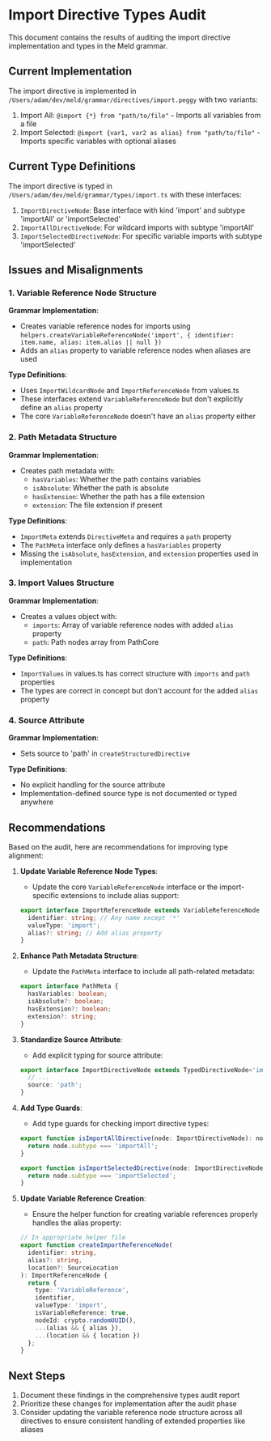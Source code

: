 # Import Directive Types Audit

This document contains the results of auditing the import directive implementation and types in the Meld grammar.

## Current Implementation

The import directive is implemented in `/Users/adam/dev/meld/grammar/directives/import.peggy` with two variants:

1. Import All: `@import {*} from "path/to/file"` - Imports all variables from a file
2. Import Selected: `@import {var1, var2 as alias} from "path/to/file"` - Imports specific variables with optional aliases

## Current Type Definitions

The import directive is typed in `/Users/adam/dev/meld/grammar/types/import.ts` with these interfaces:

1. `ImportDirectiveNode`: Base interface with kind 'import' and subtype 'importAll' or 'importSelected'
2. `ImportAllDirectiveNode`: For wildcard imports with subtype 'importAll'
3. `ImportSelectedDirectiveNode`: For specific variable imports with subtype 'importSelected'

## Issues and Misalignments

### 1. Variable Reference Node Structure

**Grammar Implementation**:
- Creates variable reference nodes for imports using `helpers.createVariableReferenceNode('import', { identifier: item.name, alias: item.alias || null })`
- Adds an `alias` property to variable reference nodes when aliases are used

**Type Definitions**:
- Uses `ImportWildcardNode` and `ImportReferenceNode` from values.ts
- These interfaces extend `VariableReferenceNode` but don't explicitly define an `alias` property
- The core `VariableReferenceNode` doesn't have an `alias` property either

### 2. Path Metadata Structure

**Grammar Implementation**:
- Creates path metadata with:
  - `hasVariables`: Whether the path contains variables
  - `isAbsolute`: Whether the path is absolute
  - `hasExtension`: Whether the path has a file extension
  - `extension`: The file extension if present

**Type Definitions**:
- `ImportMeta` extends `DirectiveMeta` and requires a `path` property
- The `PathMeta` interface only defines a `hasVariables` property
- Missing the `isAbsolute`, `hasExtension`, and `extension` properties used in implementation

### 3. Import Values Structure

**Grammar Implementation**:
- Creates a values object with:
  - `imports`: Array of variable reference nodes with added `alias` property
  - `path`: Path nodes array from PathCore

**Type Definitions**:
- `ImportValues` in values.ts has correct structure with `imports` and `path` properties
- The types are correct in concept but don't account for the added `alias` property

### 4. Source Attribute

**Grammar Implementation**:
- Sets source to 'path' in `createStructuredDirective`

**Type Definitions**:
- No explicit handling for the source attribute
- Implementation-defined source type is not documented or typed anywhere

## Recommendations

Based on the audit, here are recommendations for improving type alignment:

1. **Update Variable Reference Node Types**:
   - Update the core `VariableReferenceNode` interface or the import-specific extensions to include alias support:
   ```typescript
   export interface ImportReferenceNode extends VariableReferenceNode {
     identifier: string; // Any name except '*'
     valueType: 'import';
     alias?: string; // Add alias property
   }
   ```

2. **Enhance Path Metadata Structure**:
   - Update the `PathMeta` interface to include all path-related metadata:
   ```typescript
   export interface PathMeta {
     hasVariables: boolean;
     isAbsolute?: boolean;
     hasExtension?: boolean;
     extension?: string;
   }
   ```

3. **Standardize Source Attribute**:
   - Add explicit typing for source attribute:
   ```typescript
   export interface ImportDirectiveNode extends TypedDirectiveNode<'import', 'importAll' | 'importSelected'> {
     // ...
     source: 'path';
   }
   ```

4. **Add Type Guards**:
   - Add type guards for checking import directive types:
   ```typescript
   export function isImportAllDirective(node: ImportDirectiveNode): node is ImportAllDirectiveNode {
     return node.subtype === 'importAll';
   }
   
   export function isImportSelectedDirective(node: ImportDirectiveNode): node is ImportSelectedDirectiveNode {
     return node.subtype === 'importSelected';
   }
   ```

5. **Update Variable Reference Creation**:
   - Ensure the helper function for creating variable references properly handles the alias property:
   ```typescript
   // In appropriate helper file
   export function createImportReferenceNode(
     identifier: string,
     alias?: string,
     location?: SourceLocation
   ): ImportReferenceNode {
     return {
       type: 'VariableReference',
       identifier,
       valueType: 'import',
       isVariableReference: true,
       nodeId: crypto.randomUUID(),
       ...(alias && { alias }),
       ...(location && { location })
     };
   }
   ```

## Next Steps

1. Document these findings in the comprehensive types audit report
2. Prioritize these changes for implementation after the audit phase
3. Consider updating the variable reference node structure across all directives to ensure consistent handling of extended properties like aliases